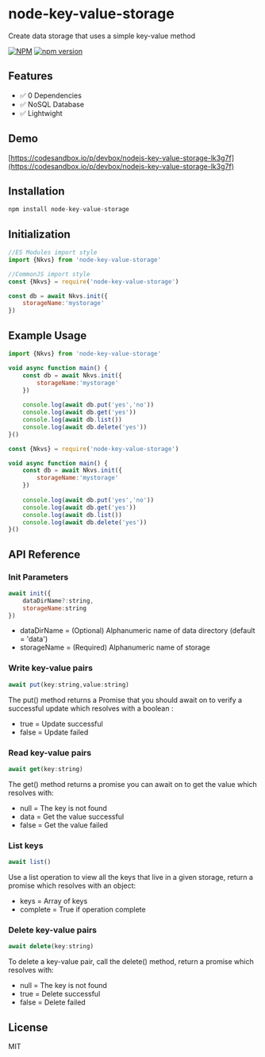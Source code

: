 # node-key-value-storage
Create data storage that uses a simple key-value method

[![NPM](https://nodei.co/npm/node-key-value-storage.png?mini=true)](https://www.npmjs.com/package/node-key-value-storage)
[![npm version](https://badge.fury.io/js/node-key-value-storage.svg)](https://www.npmjs.com/package/node-key-value-storage)

## Features

* ✅ 0 Dependencies
* ✅ NoSQL Database
* ✅ Lightwight

## Demo

[https://codesandbox.io/p/devbox/nodejs-key-value-storage-lk3g7f](https://codesandbox.io/p/devbox/nodejs-key-value-storage-lk3g7f)

## Installation

```javascript
npm install node-key-value-storage
```

## Initialization

```javascript
//ES Modules import style
import {Nkvs} from 'node-key-value-storage'

//CommonJS import style
const {Nkvs} = require('node-key-value-storage')

const db = await Nkvs.init({
	storageName:'mystorage'
})
```

## Example Usage

```javascript
import {Nkvs} from 'node-key-value-storage'

void async function main() {
	const db = await Nkvs.init({
		storageName:'mystorage'
	})
	
	console.log(await db.put('yes','no'))
	console.log(await db.get('yes'))
	console.log(await db.list())
	console.log(await db.delete('yes'))
}()
```

```javascript
const {Nkvs} = require('node-key-value-storage')

void async function main() {
	const db = await Nkvs.init({
		storageName:'mystorage'
	})
	
	console.log(await db.put('yes','no'))
	console.log(await db.get('yes'))
	console.log(await db.list())
	console.log(await db.delete('yes'))
}()
```

## API Reference

### Init Parameters

```javascript
await init({
	dataDirName?:string,
	storageName:string 
})
```
* dataDirName =  (Optional) Alphanumeric name of data directory (default = 'data')
* storageName = (Required) Alphanumeric name of storage

### Write key-value pairs

```javascript
await put(key:string,value:string)
```
The put() method returns a Promise that you should await on to verify a successful update which resolves with a boolean :
* true = Update successful
* false = Update failed
### Read key-value pairs

```javascript
await get(key:string)
```
The get() method returns a promise you can await on to get the value which resolves with:
* null = The key is not found
* data = Get the value successful
* false = Get the value failed

### List keys

```javascript
await list()
```
Use a list operation to view all the keys that live in a given storage, return a promise which resolves with an object:
* keys = Array of keys
* complete = True if operation complete

### Delete key-value pairs

```javascript
await delete(key:string)
```

To delete a key-value pair, call the delete() method, return a promise which resolves with:
* null = The key is not found
* true = Delete successful
* false = Delete failed

## License

MIT